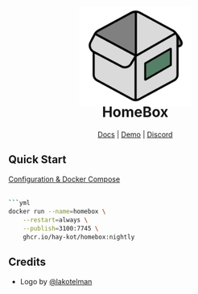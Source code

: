 <div align="center">
  <img src="/docs/docs/assets/img/lilbox.svg" height="200"/>
</div>

<h1 align="center" style="margin-top: -10px"> HomeBox </h1>
<p align="center" style="width: 100;">
   <a href="https://hay-kot.github.io/homebox/">Docs</a>
   |
   <a href="https://homebox.fly.dev">Demo</a>
   |
   <a href="https://discord.gg/tuncmNrE4z">Discord</a>
</p>

## Quick Start

[Configuration & Docker Compose](https://hay-kot.github.io/homebox/quick-start)

```bash

```yml
docker run --name=homebox \
    --restart=always \
    --publish=3100:7745 \
    ghcr.io/hay-kot/homebox:nightly
```

## Credits

- Logo by [@lakotelman](https://github.com/lakotelman)
